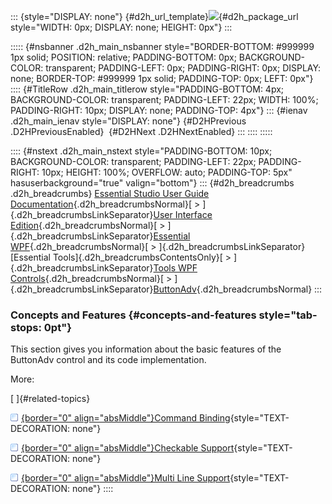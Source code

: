 ::: {style="DISPLAY: none"}
[](ms-xhelp:///?Id=d2h_url_template){#d2h_url_template}![](!package_url!){#d2h_package_url style="WIDTH: 0px; DISPLAY: none; HEIGHT: 0px"}
:::

::::: {#nsbanner .d2h_main_nsbanner style="BORDER-BOTTOM: #999999 1px solid; POSITION: relative; PADDING-BOTTOM: 0px; BACKGROUND-COLOR: transparent; PADDING-LEFT: 0px; PADDING-RIGHT: 0px; DISPLAY: none; BORDER-TOP: #999999 1px solid; PADDING-TOP: 0px; LEFT: 0px"}
:::: {#TitleRow .d2h_main_titlerow style="PADDING-BOTTOM: 4px; BACKGROUND-COLOR: transparent; PADDING-LEFT: 22px; WIDTH: 100%; PADDING-RIGHT: 10px; DISPLAY: none; PADDING-TOP: 4px"}
::: {#ienav .d2h_main_ienav style="DISPLAY: none"}
[](ms-xhelp:///?Id=3bd20f0f-fb32-4720-97f2-61ef6d9e5cc2){#D2HPrevious .D2HPreviousEnabled}  [](ms-xhelp:///?Id=69a3ad9d-15da-416d-ab28-b7fa302757d4){#D2HNext .D2HNextEnabled}
:::
::::
:::::

:::: {#nstext .d2h_main_nstext style="PADDING-BOTTOM: 10px; BACKGROUND-COLOR: transparent; PADDING-LEFT: 22px; PADDING-RIGHT: 10px; HEIGHT: 100%; OVERFLOW: auto; PADDING-TOP: 5px" hasuserbackground="true" valign="bottom"}
::: {#d2h_breadcrumbs .d2h_breadcrumbs}
[Essential Studio User Guide Documentation](ms-xhelp:///?Id=12457748-09e3-4d74-a240-8e049cedf030){.d2h_breadcrumbsNormal}[ \> ]{.d2h_breadcrumbsLinkSeparator}[User Interface Edition](ms-xhelp:///?Id=c29296b7-531c-413b-a0ec-488ca1f7f669){.d2h_breadcrumbsNormal}[ \> ]{.d2h_breadcrumbsLinkSeparator}[Essential WPF](ms-xhelp:///?Id=7f4f82c5-151c-4262-94d0-75c4626c77bc){.d2h_breadcrumbsNormal}[ \> ]{.d2h_breadcrumbsLinkSeparator}[Essential Tools]{.d2h_breadcrumbsContentsOnly}[ \> ]{.d2h_breadcrumbsLinkSeparator}[Tools WPF Controls](ms-xhelp:///?Id=2ea58a12-9426-4a63-96b4-89eb80232c2c){.d2h_breadcrumbsNormal}[ \> ]{.d2h_breadcrumbsLinkSeparator}[ButtonAdv](ms-xhelp:///?Id=a5b1386a-824b-4b7b-a299-2b9f9feb055d){.d2h_breadcrumbsNormal}
:::

### Concepts and Features {#concepts-and-features style="tab-stops: 0pt"}

This section gives you information about the basic features of the ButtonAdv control and its code implementation.

More:

[ ]{#related-topics}

[![](button.gif){border="0" align="absMiddle"}Command Binding](ms-xhelp:///?Id=28c00972-bdf9-4e17-ac34-c95c9f1a7621){style="TEXT-DECORATION: none"}

[![](button.gif){border="0" align="absMiddle"}Checkable Support](ms-xhelp:///?Id=8c8e64fd-3f7c-49b7-9da4-ead03a407645){style="TEXT-DECORATION: none"}

[![](button.gif){border="0" align="absMiddle"}Multi Line Support](ms-xhelp:///?Id=b0ff40c1-1de5-47db-a178-653b0a5beaa4){style="TEXT-DECORATION: none"}
::::
